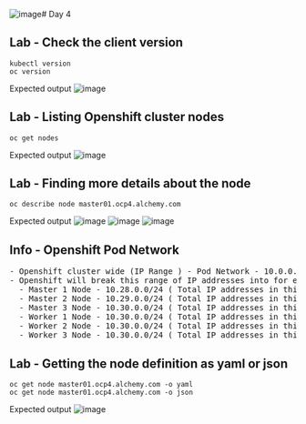 ![image](https://github.com/user-attachments/assets/6599da9d-048d-4505-abda-20e48b2abfc7)# Day 4

## Lab - Check the client version
```
kubectl version
oc version
```

Expected output
![image](https://github.com/user-attachments/assets/5775dd06-edb9-4978-9947-c82254077033)


## Lab - Listing Openshift cluster nodes
```
oc get nodes
```

Expected output
![image](https://github.com/user-attachments/assets/a8c6291f-c817-43b4-b006-8ac265fc709e)

## Lab - Finding more details about the node
```
oc describe node master01.ocp4.alchemy.com
```

Expected output
![image](https://github.com/user-attachments/assets/62618c30-a18c-4111-83bb-511290651bb2)
![image](https://github.com/user-attachments/assets/a91d32c0-019a-480d-8c8d-73b4bd245cc2)
![image](https://github.com/user-attachments/assets/a698b091-3edf-4941-9f0d-3761b2ac521d)

## Info - Openshift Pod Network
<pre>
- Openshift cluster wide (IP Range ) - Pod Network - 10.0.0.0/8  
- Openshift will break this range of IP addresses into for each node
  - Master 1 Node - 10.28.0.0/24 ( Total IP addresses in this subnet - 250 )
  - Master 2 Node - 10.29.0.0/24 ( Total IP addresses in this subnet - 250 )
  - Master 3 Node - 10.30.0.0/24 ( Total IP addresses in this subnet - 250 )
  - Worker 1 Node - 10.30.0.0/24 ( Total IP addresses in this subnet - 250 )
  - Worker 2 Node - 10.30.0.0/24 ( Total IP addresses in this subnet - 250 )
  - Worker 3 Node - 10.30.0.0/24 ( Total IP addresses in this subnet - 250 )
</pre>

## Lab - Getting the node definition as yaml or json
```
oc get node master01.ocp4.alchemy.com -o yaml
oc get node master01.ocp4.alchemy.com -o json
```
Expected output
![image](https://github.com/user-attachments/assets/94a3f964-9986-4ebd-a971-ded1cb611df5)

